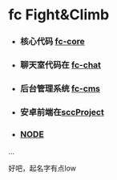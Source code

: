 # fc Fight&Climb

* ###  核心代码     [fc-core](https://github.com/Sujia2019/fc/tree/master/fc-core)

* ###  聊天室代码在 [fc-chat](https://github.com/Sujia2019/fc/tree/master/fc-chat)

* ###  后台管理系统 [fc-cms](https://github.com/Sujia2019/fc/tree/master/fc-cms)

* ###  安卓前端在[sccProject](https://github.com/Sujia2019/sccProject)

* ###  [NODE](https://github.com/Sujia2019/fc/tree/master/node.md)
...

好吧，起名字有点low
